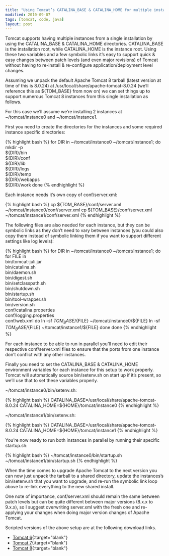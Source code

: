 ```yaml
---
title: "Using Tomcat’s CATALINA_BASE & CATALINA_HOME for multiple instances"
modified: 2010-09-07
tags: [tomcat, code, java]
layout: post
---
```

Tomcat supports having multiple instances from a single installation by using the CATALINA_BASE & CATALINA_HOME directories. CATALINA_BASE is the installation root, while CATALINA_HOME is the instance root. Using these two variables and a few symbolic links it’s easy to support quick & easy changes between patch levels (and even major revisions) of Tomcat without having to re-install & re-configure application/deployment level changes.

Assuming we unpack the default Apache Tomcat 8 tarball (latest version at time of this is 8.0.24) at /usr/local/share/apache-tomcat-8.0.24 (we’ll reference this as ${TOM_BASE} from now on) we can set things up to support numerous Tomcat 8 instances from this single installation as follows.

For this case we’ll assume we’re installing 2 instances at ~/tomcat/instance0 and ~/tomcat/instance1.

First you need to create the directories for the instances and some required instance specific directories:

{% highlight bash %}
for DIR in ~/tomcat/instance0 ~/tomcat/instance1; do
    mkdir -p \
        ${DIR}/bin \
        ${DIR}/conf \
        ${DIR}/lib \
        ${DIR}/logs \
        ${DIR}/temp \
        ${DIR}/webapps \
        ${DIR}/work
done
{% endhighlight %}

Each instance needs it’s own copy of conf/server.xml:

{% highlight bash %}
cp ${TOM_BASE}/conf/server.xml ~/tomcat/instance0/conf/server.xml
cp ${TOM_BASE}/conf/server.xml ~/tomcat/instance1/conf/server.xml
{% endhighlight %}

The following files are also needed for each instance, but they can be symbolic links as they don’t need to vary between instances (you could also copy them instead of symbolic linking them if you want to support different settings like log levels):

{% highlight bash %}
for DIR in ~/tomcat/instance0 ~/tomcat/instance1; do
    for FILE in \
        bin/tomcat-juli.jar \
        bin/catalina.sh \
        bin/daemon.sh \
        bin/digest.sh \
        bin/setclasspath.sh \
        bin/shutdown.sh \
        bin/startup.sh \
        bin/tool-wrapper.sh \
        bin/version.sh \
        conf/catalina.properties \
        conf/logging.properties \
        conf/web.xml
    do
        ln -sf ${TOM_BASE}/${FILE} ~/tomcat/instance0/${FILE}
        ln -sf ${TOM_BASE}/${FILE} ~/tomcat/instance1/${FILE}
    done
done
{% endhighlight %}

For each instance to be able to run in parallel you’ll need to edit their respective conf/server.xml files to ensure that the ports from one instance don’t conflict with any other instances.

Finally you need to set the CATALINA_BASE & CATALINA_HOME environment variables for each instance for this setup to work properly. Tomcat will automatically source bin/setenv.sh on start up if it’s present, so we’ll use that to set these variables properly.

~/tomcat/instance0/bin/setenv.sh:

{% highlight bash %}
CATALINA_BASE=/usr/local/share/apache-tomcat-8.0.24
CATALINA_HOME=${HOME}/tomcat/instance0
{% endhighlight %}

~/tomcat/instance1/bin/setenv.sh:

{% highlight bash %}
CATALINA_BASE=/usr/local/share/apache-tomcat-8.0.24
CATALINA_HOME=${HOME}/tomcat/instance1
{% endhighlight %}

You’re now ready to run both instances in parallel by running their specific startup.sh:

{% highlight bash %}
~/tomcat/instance0/bin/startup.sh
~/tomcat/instance1/bin/startup.sh
{% endhighlight %}

When the time comes to upgrade Apache Tomcat to the next version you can now just unpack the tarball to a shared directory, update the instances’s bin/setenv.sh that you want to upgrade, and re-run the symbolic link loop above to re-link everything to the new shared install.

One note of importance, conf/server.xml should remain the same between patch levels but can be quite different between major versions (8.x.x to 9.x.x), so I suggest overwriting server.xml with the fresh one and re-applying your changes when doing major version changes of Apache Tomcat.

Scripted versions of the above setup are at the following download links.

- [Tomcat 6](https://github.com/rgibert/apache-tomcat/tree/tomcat6){:target="blank"}
- [Tomcat 7](https://github.com/rgibert/apache-tomcat/tree/tomcat7){:target="blank"}
- [Tomcat 8](https://github.com/rgibert/apache-tomcat/tree/tomcat8){:target="blank"}
